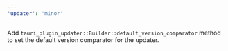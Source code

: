 ```yaml
---
'updater': 'minor'
---
```


Add `tauri_plugin_updater::Builder::default_version_comparator` method to set the default version comparator for the updater.